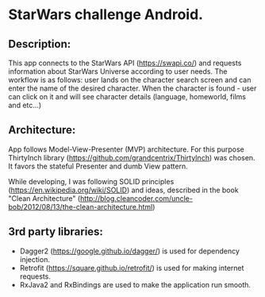 # StarWars challenge Android.

## Description:
This app connects to the StarWars API (https://swapi.co/) and requests information about StarWars Universe
according to user needs. The workflow is as follows: user lands on the character search screen and can
enter the name of the desired character. When the character is found - user can click on it and will see character details
(language, homeworld, films and etc...)

## Architecture:
App follows Model-View-Presenter (MVP) architecture. For this purpose ThirtyInch library
(https://github.com/grandcentrix/ThirtyInch) was chosen. It favors the stateful Presenter and dumb View pattern.

While developing, I was following SOLID principles (https://en.wikipedia.org/wiki/SOLID) and ideas, described in
the book "Clean Architecture" (http://blog.cleancoder.com/uncle-bob/2012/08/13/the-clean-architecture.html)

## 3rd party libraries:
- Dagger2 (https://google.github.io/dagger/) is used for dependency injection.
- Retrofit (https://square.github.io/retrofit/) is used for making internet requests.
- RxJava2 and RxBindings are used to make the application run smooth.
